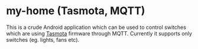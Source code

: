 # my-home (Tasmota, MQTT)
This is a crude Android application which can be used to control switches which are using [Tasmota](https://github.com/arendst/Tasmota) firmware through MQTT. 
Currently it supports only switches (eg. lights, fans etc).
